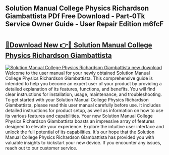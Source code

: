 ## Solution Manual College Physics Richardson Giambattista PDf Free Download - Part-0Tk Service Owner Guide - User Repair Edition m6fcF

# <h2><a href="http://bc61980.oget.top/?id=Solution+Manual+College+Physics+Richardson+Giambattista">🔗Download New 👉🔴 Solution Manual College Physics Richardson Giambattista</a></h2>

[![Solution Manual College Physics Richardson Giambattista new download](https://i.imgur.com/5g1atiW.png)](http://bc61980.oget.top/?id=Solution+Manual+College+Physics+Richardson+Giambattista)
Welcome to the user manual for your newly obtained Solution Manual College Physics Richardson Giambattista. This comprehensive guide is intended to help you become an expert user of your product by providing a detailed explanation of its features, functions, and benefits. You will find clear instructions for installation, usage, maintenance, and troubleshooting. To get started with your Solution Manual College Physics Richardson Giambattista, please read this user manual carefully before use. It includes detailed instructions for product setup, as well as information on how to use its various features and capabilities. Your new Solution Manual College Physics Richardson Giambattista boasts an impressive array of features designed to elevate your experience. Explore the intuitive user interface and unlock the full potential of its capabilities. It's our hope that the Solution Manual College Physics Richardson Giambattista has provided you with valuable insights to kickstart your new device. If you encounter any issues, reach out to our customer service.
